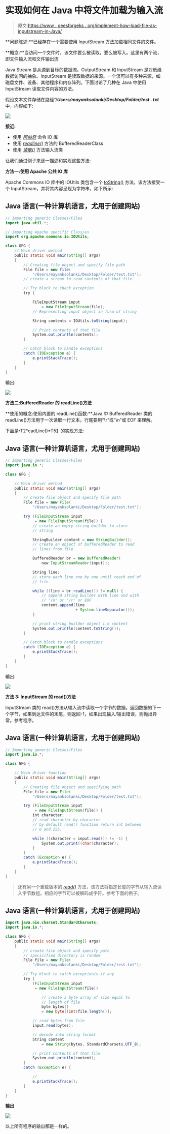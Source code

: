 # 实现如何在 Java 中将文件加载为输入流

> 原文:[https://www . geesforgeks . org/implement-how-load-file-as-inputstream-in-Java/](https://www.geeksforgeeks.org/implement-how-to-load-file-as-inputstream-in-java/)

**问题陈述:**已经存在一个需要使用 InputStream 方法加载相同文件的文件。

**概念:**当访问一个文件时，该文件要么被读取，要么被写入。这里有两个流，即文件输入流和文件输出流

Java Stream 是从源到目标的数据流。OutputStream 和 InputStream 是对低级数据访问的抽象。InputStream 是读取数据的来源。一个流可以有多种来源，如磁盘文件、设备、其他程序和内存阵列。下面讨论了几种在 Java 中使用 InputStream 读取文件内容的方法。

假设文本文件存储在路径“/***Users/mayanksolanki/Desktop/Folder/test . txt***中，内容如下:

![](img/ac09f60b7a20738e12a2e95e319fc003.png)

**接近:**

*   使用 [*阿帕奇*](https://www.geeksforgeeks.org/apache-poi-getting-started/) 命令 IO 库
*   使用 [*readline()*](https://www.geeksforgeeks.org/bufferedreader-readline-method-in-java-with-examples/) 方法的 BufferedReaderClass
*   使用 [*读取()*](https://www.geeksforgeeks.org/reader-read-method-in-java-with-examples/) 方法输入流类

让我们通过例子来逐一描述和实现这些方法:

**方法一:使用 Apache 公共 IO 库**

Apache Commons IO 库中的 IOUtils 类包含一个 [toString()](https://www.geeksforgeeks.org/integer-tostring-in-java/) 方法，该方法接受一个 InputStream，并将其内容呈现为字符串，如下所示:

## Java 语言(一种计算机语言，尤用于创建网站)

```java
// Importing generic Classes/Files
import java.util.*;

// importing Apache specific Class/es
import org.apache.commons.io.IOUtils;

class GFG {
    // Main driver method
    public static void main(String[] args)
    {
        // Creating file object and specify file path
        File file = new file(
            "/Users/mayanksolanki/Desktop/Folder/test.txt");
        // create a stream to read contents of that file

        // Try block to check exception
        try {

            FileInputStream input
                = new FileInputStream(file);
            // Representing input object in form of string

            String contents = IOUtils.toString(input);

            // Print contents of that file
            System.out.println(contents);
        }

        // Catch block to handle exceptions
        catch (IOException e) {
            e.printStackTrace();
        }
    }
}
```

输出:

![](img/2d9c39afcdbbc6ff6d9fdf4f038d66e2.png)

**方法二:BufferedReader 的 readLine()方法**

**使用的概念:使用内置的 readLine()函数:**Java 中 BufferedReader 类的 readLine()方法用于一次读取一行文本。行尾要用“\r”或“\n”或 EOF 来理解。

下面是*r*T2*eadLine()*T5】的实现方法:

## Java 语言(一种计算机语言，尤用于创建网站)

```java
// Importing generic Classes/Files
import java.io.*;

class GFG {

    // Main driver method
    public static void main(String[] args)
    {
        // Create file object and specify file path
        File file = new File(
            "/Users/mayanksolanki/Desktop/Folder/test.txt");

        try (FileInputStream input
             = new FileInputStream(file)) {
            // create an empty string builder to store
            // string

            StringBuilder content = new StringBuilder();
            // create an object of bufferedReader to read
            // lines from file

            BufferedReader br = new BufferedReader(
                new InputStreamReader(input));

            String line;
            // store each line one by one until reach end of
            // file

            while ((line = br.readLine()) != null) {
                // append string builder with line and with
                // '/n' or '/r' or EOF
                content.append(line
                               + System.lineSeparator());
            }

            // print string builder object i.e content
            System.out.println(content.toString());
        }

        // Catch block to handle exceptions
        catch (IOException e) {
            e.printStackTrace();
        }
    }
}
```

输出:

![](img/2d9c39afcdbbc6ff6d9fdf4f038d66e2.png)

**方法 3: InputStream 的 read()方法**

InputStream 类的 read()方法从输入流中读取一个字节的数据。返回数据的下一个字节，如果到达文件的末尾，则返回-1，如果出现输入/输出错误，则抛出异常。参考程序。

## Java 语言(一种计算机语言，尤用于创建网站)

```java
// Importing generic Classes/Files
import java.io.*;

class GFG {

    // Main driver function
    public static void main(String[] args)
    {
        // Creating file object and specifying path
        File file = new File(
            "/Users/mayanksolanki/Desktop/Folder/test.txt");

        try (FileInputStream input
             = new FileInputStream(file)) {
            int character;
            // read character by character
            // by default read() function return int between
            // 0 and 255.

            while ((character = input.read()) != -1) {
                System.out.print((char)character);
            }
        }
        catch (Exception e) {
            e.printStackTrace();
        }
    }
}
```

> 还有另一个重载版本的 [*read()*](https://www.geeksforgeeks.org/reader-read-method-in-java-with-examples/) 方法，该方法将指定长度的字节从输入流读入字节数组。相应的字节可以被解码成字符。参考下面的例子。

## Java 语言(一种计算机语言，尤用于创建网站)

```java
import java.nio.charset.StandardCharsets;
import java.io.*;

class GFG {
    public static void main(String[] args)
    {
        // create file object and specify path
        // specicified directory is random
        File file = new File(
            "/Users/mayanksolanki/Desktop/Folder/test.txt");

        // Try block to catch exception/s if any
        try {
            (FileInputStream input
             = new FileInputStream(file))

                // create a byte array of size equal to
                // length of file
                byte bytes[]
                = new byte[(int)file.length()];

            // read bytes from file
            input.read(bytes);

            // decode into string format
            String content
                = new String(bytes, StandardCharsets.UTF_8);

            // print contents of that file
            System.out.println(content);
        }
        catch (Exception e) {

            //
            e.printStackTrace();
        }
    }
}
```

**输出**

![](img/2d9c39afcdbbc6ff6d9fdf4f038d66e2.png)

以上所有程序的输出都是一样的。
